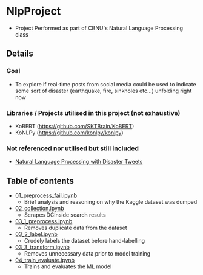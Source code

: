 # NlpProject
* Project Performed as part of CBNU's Natural Language Processing class
## Details
### Goal
* To explore if real-time posts from social media could be used to indicate some sort of disaster (earthquake, fire, sinkholes etc...) unfolding right now
### Libraries / Projects utilised in this project (not exhaustive)
* KoBERT (https://github.com/SKTBrain/KoBERT)
* KoNLPy (https://github.com/konlpy/konlpy)
### Not referenced nor utilised but still included
* [Natural Language Processing with Disaster Tweets](https://www.kaggle.com/competitions/nlp-getting-started/overview)

## Table of contents
* [01_preprocess_fail.ipynb](./01_preprocess_fail.ipynb)
    * Brief analysis and reasoning on why the Kaggle dataset was dumped
* [02_collection.ipynb](./02_collection.ipynb)
    * Scrapes DCInside search results
* [03_1_preprocess.ipynb](./03_1_preprocess.ipynb)
    * Removes duplicate data from the dataset
* [03_2_label.ipynb](./03_2_label.ipynb)
    * Crudely labels the dataset before hand-labelling
* [03_3_transform.ipynb](./03_3_transform.ipynb)
    * Removes unnecessary data prior to model training
* [04_train_evaluate.ipynb](./04_train_evaluate.ipynb)
    * Trains and evaluates the ML model